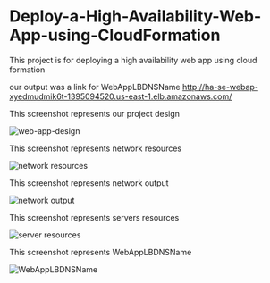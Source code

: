 # Deploy-a-High-Availability-Web-App-using-CloudFormation


This project is for deploying a high availability web app using cloud formation



our output was a link for WebAppLBDNSName
http://ha-se-webap-xyedmudmik6t-1395094520.us-east-1.elb.amazonaws.com/


This screenshot represents our project design



![web-app-design](https://user-images.githubusercontent.com/70778406/183224220-8459660e-b238-4944-9ae7-f041a5f00b54.jpeg)




This screenshot represents network resources




![network resources](https://user-images.githubusercontent.com/70778406/183224361-990b3e7d-2b4f-4ea9-b0da-64e5b05143f9.png)



This screenshot represents network output


![network output](https://user-images.githubusercontent.com/70778406/183224403-c2ace019-fdc3-4251-bb98-1d3889d30642.png)




This screenshot represents servers resources

![server resources](https://user-images.githubusercontent.com/70778406/183224443-21b08ab2-4800-4ad2-a2fa-62fe90e3bb1f.png)



This screenshot represents WebAppLBDNSName


![WebAppLBDNSName](https://user-images.githubusercontent.com/70778406/183224536-903a8033-d74e-4bb4-921a-042c2e7f03a5.png)














